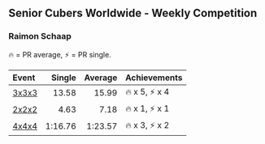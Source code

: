 ## Senior Cubers Worldwide - Weekly Competition
### Raimon Schaap

🔥 = PR average, ⚡ = PR single.

| Event | Single | Average | Achievements|
| :-- | --: | --: | :-- |
| [3x3x3](raimon_schaap/333.md) | 13.58 | 15.99 | <span style="white-space: nowrap">🔥 x 5, ⚡ x 4</span> |
| [2x2x2](raimon_schaap/222.md) | 4.63 | 7.18 | <span style="white-space: nowrap">🔥 x 1, ⚡ x 1</span> |
| [4x4x4](raimon_schaap/444.md) | 1:16.76 | 1:23.57 | <span style="white-space: nowrap">🔥 x 3, ⚡ x 2</span> |

<!-- Global site tag (gtag.js) - Google Analytics -->
<script async src="https://www.googletagmanager.com/gtag/js?id=UA-86348435-3"></script>
<script>window.dataLayer = window.dataLayer || []; function gtag() {dataLayer.push(arguments);} gtag('js', new Date()); gtag('config', 'UA-86348435-3');</script>

